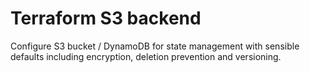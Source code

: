 # Terraform S3 backend

Configure S3 bucket / DynamoDB for state management with sensible defaults including encryption, deletion prevention and versioning.
